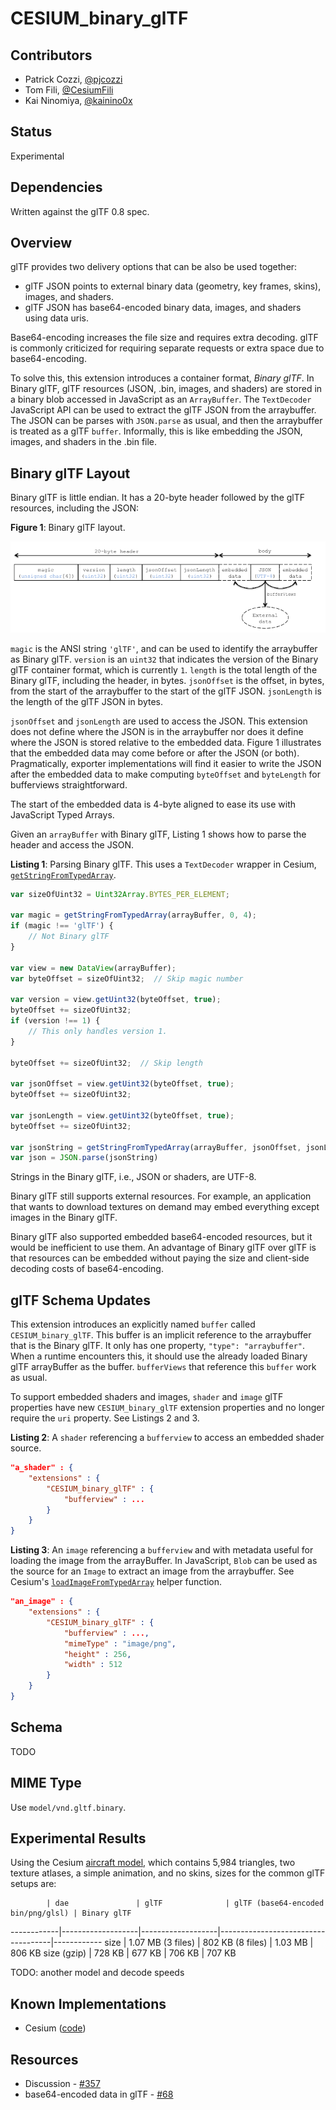 # CESIUM_binary_glTF

## Contributors

* Patrick Cozzi, [@pjcozzi](https://twitter.com/pjcozzi)
* Tom Fili, [@CesiumFili](https://twitter.com/CesiumFili)
* Kai Ninomiya, [@kainino0x](https://twitter.com/kainino0x)

## Status

Experimental

## Dependencies

Written against the glTF 0.8 spec.

## Overview

glTF provides two delivery options that can be also be used together:
* glTF JSON points to external binary data (geometry, key frames, skins), images, and shaders.
* glTF JSON has base64-encoded binary data, images, and shaders using data uris.

Base64-encoding increases the file size and requires extra decoding.  glTF is commonly criticized for requiring separate requests or extra space due to base64-encoding.

To solve this, this extension introduces a container format, _Binary glTF_.  In Binary glTF, glTF resources (JSON, .bin, images, and shaders) are stored in a binary blob accessed in JavaScript as an `ArrayBuffer`.  The `TextDecoder` JavaScript API can be used to extract the glTF JSON from the arraybuffer.  The JSON can be parses with `JSON.parse` as usual, and then the arraybuffer is treated as a glTF `buffer`. Informally, this is like embedding the JSON, images, and shaders in the .bin file.

## Binary glTF Layout

Binary glTF is little endian.  It has a 20-byte header followed by the glTF resources, including the JSON:

**Figure 1**: Binary glTF layout.

![](layout.png)

`magic` is the ANSI string `'glTF'`, and can be used to identify the arraybuffer as Binary glTF.  `version` is an `uint32` that indicates the version of the Binary glTF container format, which is currently `1`.  `length` is the total length of the Binary glTF, including the header, in bytes.  `jsonOffset` is the offset, in bytes, from the start of the arraybuffer to the start of the glTF JSON.  `jsonLength` is the length of the glTF JSON in bytes.

`jsonOffset` and `jsonLength` are used to access the JSON.  This extension does not define where the JSON is in the arraybuffer nor does it define where the JSON is stored relative to the embedded data.  Figure 1 illustrates that the embedded data may come before or after the JSON (or both).  Pragmatically, exporter implementations will find it easier to write the JSON after the embedded data to make computing `byteOffset` and `byteLength` for bufferviews straightforward.

The start of the embedded data is 4-byte aligned to ease its use with JavaScript Typed Arrays.

Given an `arrayBuffer` with Binary glTF, Listing 1 shows how to parse the header and access the JSON.

**Listing 1**: Parsing Binary glTF.  This uses a `TextDecoder` wrapper in Cesium, [`getStringFromTypedArray`](https://github.com/AnalyticalGraphicsInc/cesium/blob/bgltf/Source/Core/getStringFromTypedArray.js).
```javascript
var sizeOfUint32 = Uint32Array.BYTES_PER_ELEMENT;

var magic = getStringFromTypedArray(arrayBuffer, 0, 4);
if (magic !== 'glTF') {
    // Not Binary glTF
}

var view = new DataView(arrayBuffer);
var byteOffset = sizeOfUint32;  // Skip magic number

var version = view.getUint32(byteOffset, true);
byteOffset += sizeOfUint32;
if (version !== 1) {
    // This only handles version 1.
}

byteOffset += sizeOfUint32;  // Skip length

var jsonOffset = view.getUint32(byteOffset, true);
byteOffset += sizeOfUint32;

var jsonLength = view.getUint32(byteOffset, true);
byteOffset += sizeOfUint32;

var jsonString = getStringFromTypedArray(arrayBuffer, jsonOffset, jsonLength);
var json = JSON.parse(jsonString)
```

Strings in the Binary glTF, i.e., JSON or shaders, are UTF-8.

Binary glTF still supports external resources.  For example, an application that wants to download textures on demand may embed everything except images in the Binary glTF.

Binary glTF also supported embedded base64-encoded resources, but it would be inefficient to use them.  An advantage of Binary glTF over glTF is that resources can be embedded without paying the size and client-side decoding costs of base64-encoding.

## glTF Schema Updates

This extension introduces an explicitly named `buffer` called `CESIUM_binary_glTF`.  This buffer is an implicit reference to the arraybuffer that is the Binary glTF.  It only has one property, `"type": "arraybuffer"`.  When a runtime encounters this, it should use the already loaded Binary glTF arrayBuffer as the buffer.  `bufferViews` that reference this `buffer` work as usual.

To support embedded shaders and images, `shader` and `image` glTF properties have new `CESIUM_binary_glTF` extension properties and no longer require the `uri` property.  See Listings 2 and 3.

**Listing 2**: A `shader` referencing a `bufferview` to access an embedded shader source.
```json
"a_shader" : {
    "extensions" : {
        "CESIUM_binary_glTF" : {
            "bufferview" : ...
        }
    }
}
```

**Listing 3**: An `image` referencing a `bufferview` and with metadata useful for loading the image from the arrayBuffer.  In JavaScript, `Blob` can be used as the source for an `Image` to extract an image from the arraybuffer.  See Cesium's [`loadImageFromTypedArray`](https://github.com/AnalyticalGraphicsInc/cesium/blob/bgltf/Source/Core/loadImageFromTypedArray.js) helper function.
```json
"an_image" : {
    "extensions" : {
        "CESIUM_binary_glTF" : {
            "bufferview" : ...,
            "mimeType" : "image/png",
            "height" : 256,
            "width" : 512
        }
    }
}
```

## Schema

TODO

## MIME Type

Use `model/vnd.gltf.binary`.

## Experimental Results

Using the Cesium [aircraft model](https://github.com/AnalyticalGraphicsInc/cesium/tree/master/Apps/SampleData/models/CesiumAir), which contains 5,984 triangles, two texture atlases, a simple animation, and no skins, sizes for the common glTF setups are:

            | dae               | glTF              | glTF (base64-encoded bin/png/glsl) | Binary glTF
------------|-------------------|-------------------|------------------------------------|------------
size        | 1.07 MB (3 files) | 802 KB (8 files)  | 1.03 MB                            |  806 KB
size (gzip) | 728 KB            | 677 KB            | 706 KB                             |  707 KB

TODO: another model and decode speeds

## Known Implementations

* Cesium ([code](https://github.com/AnalyticalGraphicsInc/cesium/blob/bgltf/Source/Scene/Model.js))

## Resources

* Discussion - [#357](https://github.com/KhronosGroup/glTF/issues/357)
* base64-encoded data in glTF - [#68](https://github.com/KhronosGroup/glTF/issues/68)
